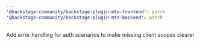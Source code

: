 ```yaml
---
'@backstage-community/backstage-plugin-mta-frontend': patch
'@backstage-community/backstage-plugin-mta-backend': patch
---
```


Add error handling for auth scenarios to make missing client scopes clearer
